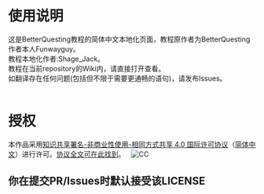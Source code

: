# 使用说明
这是BetterQuesting教程的简体中文本地化页面，教程原作者为BetterQuesting作者本人Funwayguy。<br>
教程本地化作者:Shage_Jack。<br>
教程在当前repository的Wiki内，请直接打开查看。<br>
如翻译存在任何问题(包括但不限于需要更通畅的语句)，请发布Issues。<br>
<br>
# 授权
本作品采用[知识共享署名-非商业性使用-相同方式共享 4.0 国际许可协议](https://creativecommons.org/licenses/by-nc-sa/4.0/)（[简体中文](https://creativecommons.org/licenses/by-nc-sa/4.0/deed.zh)）进行许可。[协议全文可在此找到](./LICENSE)。  
![CC](https://pic3.zhimg.com/39119df78331a72cf1381b7b25650036_b.png)   

## 你在提交PR/Issues时默认接受该LICENSE  

